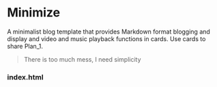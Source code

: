 # Minimize
A minimalist blog template that provides Markdown format blogging and display and video and music playback functions in cards. Use cards to share Plan_1.
> There is too much mess, I need simplicity

### index.html
